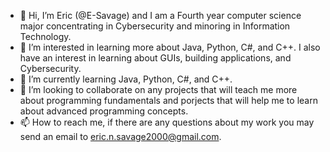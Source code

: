 - 👋 Hi, I’m Eric (@E-Savage) and I am a Fourth year computer science major concentrating in Cybersecurity and minoring in Information Technology.
- 👀 I’m interested in learning more about Java, Python, C#, and C++. I also have an interest in learning about GUIs, building applications, and Cybersecurity.
- 🌱 I’m currently learning Java, Python, C#, and C++.
- 💞️ I’m looking to collaborate on any projects that will teach me more about programming fundamentals and porjects that will help me to learn about advanced programming concepts.
- 📫 How to reach me, if there are any questions about my work you may send an email to eric.n.savage2000@gmail.com.  

<!---
E-Savage/E-Savage is a ✨ special ✨ repository because its `README.md` (this file) appears on your GitHub profile.
You can click the Preview link to take a look at your changes.
--->
